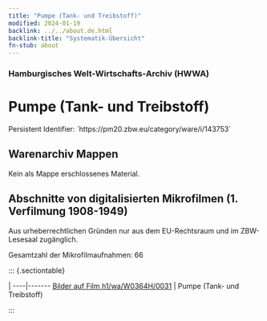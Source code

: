 ```yaml
---
title: "Pumpe (Tank- und Treibstoff)"
modified: 2024-01-19
backlink: ../../about.de.html
backlink-title: "Systematik-Übersicht"
fn-stub: about
---
```


### Hamburgisches Welt-Wirtschafts-Archiv (HWWA)

# Pumpe (Tank- und Treibstoff)

<div class="hint">Persistent Identifier: `https://pm20.zbw.eu/category/ware/i/143753`</div>







## Warenarchiv Mappen





Kein als Mappe erschlossenes Material.



<a id="filmsections" />

## Abschnitte von digitalisierten Mikrofilmen (1. Verfilmung 1908-1949)

<p>Aus urheberrechtlichen Gründen nur aus dem EU-Rechtsraum und im ZBW-Lesesaal zugänglich.</p>


<p>Gesamtzahl der Mikrofilmaufnahmen: 66</p>





::: {.sectiontable}

 | 
----|-------
<a class="btn" href="https://pm20.zbw.eu/film/h1/wa/W0364H/0031" rel="nofollow">Bilder auf Film h1/wa/W0364H/0031</a> | Pumpe (Tank- und Treibstoff)


:::
















